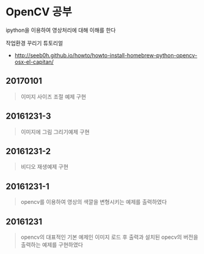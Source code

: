 # OpenCV 공부 

ipython을 이용하여 영상처리에 대해 이해를 한다

작업환경 꾸리기 튜토리얼
- http://seeb0h.github.io/howto/howto-install-homebrew-python-opencv-osx-el-capitan/

## 20170101
>이미지 사이즈 조절 예제 구현

## 20161231-3
>이미지에 그림 그리기예제 구현

## 20161231-2
>비디오 재생예제 구현

## 20161231-1
>opencv를 이용하여 영상의 색깔을 변형시키는 예제를 출력하였다

## 20161231
>opencv의 대표적인 기본 예제인 이미지 로드 후 출력과
>설치된 opecv의 버전을 출력하는 예제를 구현하였다

